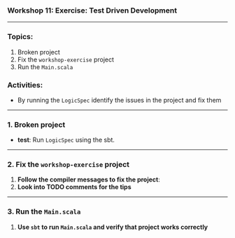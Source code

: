 ### Workshop 11: Exercise: Test Driven Development

---

### **Topics**:
1. Broken project
2. Fix the `workshop-exercise` project
3. Run the `Main.scala`

### **Activities**:
- By running the `LogicSpec` identify the issues in the project and fix them

---

### **1. Broken project**

- **test**: Run `LogicSpec` using the sbt.

---

### **2. Fix the `workshop-exercise` project**

1. **Follow the compiler messages to fix the project**:
2. **Look into TODO comments for the tips**

---

### **3. Run the `Main.scala`**


1. **Use `sbt` to run `Main.scala` and verify that project works correctly**
